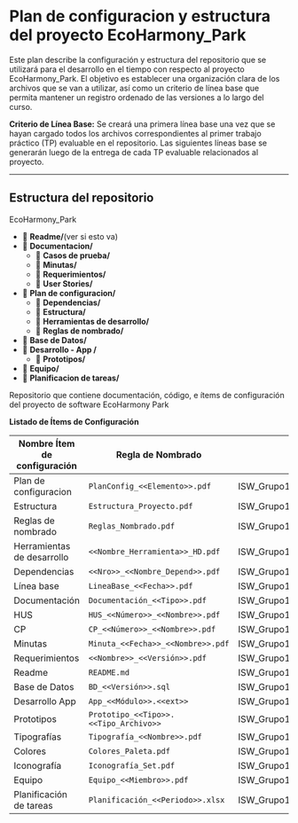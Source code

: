 # Plan de configuracion y estructura del proyecto EcoHarmony_Park

Este plan describe la configuración y estructura del repositorio que se utilizará para el desarrollo en el tiempo con respecto al proyecto EcoHarmony_Park. El objetivo es establecer una organización clara de los archivos que se van a utilizar, así como un criterio de línea base que permita mantener un registro ordenado de las versiones a lo largo del curso.

**Criterio de Línea Base:**
Se creará una primera línea base una vez que se hayan cargado todos los archivos correspondientes al primer trabajo práctico (TP) evaluable en el repositorio. Las siguientes líneas base se generarán luego de la entrega de cada TP evaluable relacionados al proyecto.

---

## **Estructura del repositorio**
EcoHarmony_Park
- 📂 **Readme/**(ver si esto va)
- 📂 **Documentacion/**
  - 📂 **Casos de prueba/**
  - 📂 **Minutas/**
  - 📂 **Requerimientos/**
  - 📂 **User Stories/**
- 📂 **Plan de configuracion/**
  - 📂 **Dependencias/**
  - 📂 **Estructura/**
  - 📂 **Herramientas de desarrollo/**
  - 📂 **Reglas de nombrado/**
- 📂 **Base de Datos/**
- 📂 **Desarrollo - App /**
  - 📂 **Prototipos/**
- 📂 **Equipo/**
- 📂 **Planificacion de tareas/**


Repositorio que contiene documentación, código, e ítems de configuración del proyecto de software EcoHarmony Park


**Listado de Ítems de Configuración**

| Nombre Ítem de configuración  | Regla de Nombrado                      | Ubicación Física                                            |
|-------------------------------|----------------------------------------|-------------------------------------------------------------|
| Plan de configuracion         | `PlanConfig_<<Elemento>>.pdf`          | ISW_Grupo11_2025/EcoHarmonyPark                             |
| Estructura                    | `Estructura_Proyecto.pdf`              | ISW_Grupo11_2025/EcoHarmonyPark/Plan_de_configuracion       |
| Reglas de nombrado            | `Reglas_Nombrado.pdf`                  | ISW_Grupo11_2025/EcoHarmonyPark/Plan_de_configuracion       |
| Herramientas de desarrollo    | `<<Nombre_Herramienta>>_HD.pdf`        | ISW_Grupo11_2025/EcoHarmonyPark/Plan_de_configuracion       |
| Dependencias                  | `<<Nro>>_<<Nombre_Depend>>.pdf`        | ISW_Grupo11_2025/EcoHarmonyPark/Plan_de_configuracion       |
| Línea base                    | `LineaBase_<<Fecha>>.pdf`              | ISW_Grupo11_2025/EcoHarmonyPark/Plan_de_configuracion       |
| Documentación                 | `Documentación_<<Tipo>>.pdf`           | ISW_Grupo11_2025/EcoHarmonyPark                             |
| HUS                           | `HUS_<<Número>>_<<Nombre>>.pdf`        | ISW_Grupo11_2025/EcoHarmonyPark/Documentacion               |
| CP                            | `CP_<<Número>>_<<Nombre>>.pdf`         | ISW_Grupo11_2025/EcoHarmonyPark/Documentacion               |
| Minutas                       | `Minuta_<<Fecha>>_<<Nombre>>.pdf`      | ISW_Grupo11_2025/EcoHarmonyPark/Documentacion               |
| Requerimientos                | `<<Nombre>>_<<Versión>>.pdf`           | ISW_Grupo11_2025/EcoHarmonyPark/Documentacion               |
| Readme                        | `README.md`                            | ISW_Grupo11_2025/EcoHarmonyPark                             |
| Base de Datos                 | `BD_<<Versión>>.sql`                   | ISW_Grupo11_2025/EcoHarmonyPark                             |
| Desarrollo App                | `App_<<Módulo>>.<<ext>>`               | ISW_Grupo11_2025/EcoHarmonyPark                             |
| Prototipos                    | `Prototipo_<<Tipo>>.<<Tipo_Archivo>>`  | ISW_Grupo11_2025/EcoHarmonyPark/Desarrollo_App              |
| Tipografías                   | `Tipografía_<<Nombre>>.pdf`            | ISW_Grupo11_2025/EcoHarmonyPark/Desarrollo_App/Prototipos   |
| Colores                       | `Colores_Paleta.pdf`                   | ISW_Grupo11_2025/EcoHarmonyPark/Desarrollo_App/Prototipos   |
| Iconografía                   | `Iconografía_Set.pdf`                  | ISW_Grupo11_2025/EcoHarmonyPark/Desarrollo_App/Prototipos   |
| Equipo                        | `Equipo_<<Miembro>>.pdf`               | ISW_Grupo11_2025/EcoHarmonyPark                             |
| Planificación de tareas       | `Planificación_<<Periodo>>.xlsx`       | ISW_Grupo11_2025/EcoHarmonyPark                             |
